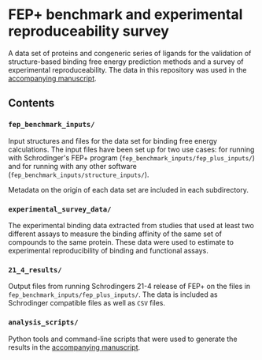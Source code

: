 # FEP+ benchmark and experimental reproduceability survey
A data set of proteins and congeneric series of ligands for the validation of structure-based binding free energy 
prediction methods and a survey of experimental reproduceability. The data in this repository was used in the 
[accompanying manuscript](https://doi.org/10.26434/chemrxiv-2022-p2vpg).

## Contents

### `fep_benchmark_inputs/`
Input structures and files for the data set for binding free energy calculations. The input files have been set up for 
two use cases: for running with Schrodinger's FEP+ program (`fep_benchmark_inputs/fep_plus_inputs/`) and for running
with any other software (`fep_benchmark_inputs/structure_inputs/`). 

Metadata on the origin of each data set are included in each subdirectory. 

### `experimental_survey_data/`
The experimental binding data extracted from studies that used at least two different assays to measure the binding 
affinity of the same set of compounds to the same protein. These data were used to estimate to experimental 
reproducibility of binding and functional assays.

### `21_4_results/`
Output files from running Schrodingers 21-4 release of FEP+ on the files in `fep_benchmark_inputs/fep_plus_inputs/`. The data is 
included as Schrodinger compatible files as well as `CSV` files.

### `analysis_scripts/`
Python tools and command-line scripts that were used to generate the results in the [accompanying manuscript](https://doi.org/10.26434/chemrxiv-2022-p2vpg).